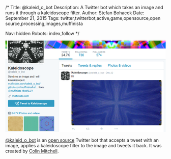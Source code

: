 /*
Title: @kaleid_o_bot
Description: A Twitter bot which takes an image and runs it through a kaleidoscope filter.
Author: Stefan Bohacek
Date: September 21, 2015
Tags: twitter,twitterbot,active,game,opensource,open source,processing,images,muffinista

Nav: hidden
Robots: index,follow
*/

[![](/content/bots/twitterbots/images/kaleid_o_bot.png)](https://twitter.com/kaleid_o_bot)

[@kaleid_o_bot](https://twitter.com/kaleid_o_bot) is an [open source](https://github.com/muffinista/kaleid_o_bot) Twitter bot that accepts a tweet with an image, applies a kaleidoscope filter to the image and tweets it back. It was created by [Colin Mitchell](https://twitter.com/muffinista).